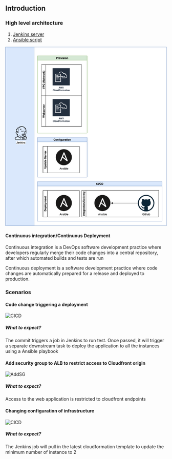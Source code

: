 ## Introduction

### High level architecture

1. [Jenkins server](http://ec2-3-1-6-16.ap-southeast-1.compute.amazonaws.com/)
2. [Ansible script](https://github.com/sebastianlzy/awesomebuilder-ansible) 

![CICD](https://github.com/sebastianlzy/draw-io/raw/master/awesomebuilder/awesomebuilderIII-CICD.png)

#### Continuous integration/Continuous Deployment

Continuous integration is a DevOps software development practice where developers regularly merge their code changes into a central repository, after which automated builds and tests are run

Continuous deployment is a software development practice where code changes are automatically prepared for a release and deployed to production.

### Scenarios

#### Code change triggering a deployment

![CICD](./readme/CICD.gif)

##### What to expect?
The commit triggers a job in Jenkins to run test. Once passed, it will trigger a separate downstream task to deploy the application to all the instances using a Ansible playbook

#### Add security group to ALB to restrict access to Cloudfront origin

![AddSG](./readme/cloudfrontSG.gif)

##### What to expect?
Access to the web application is restricted to cloudfront endpoints

#### Changing configuration of infrastructure

![CICD](./readme/updateConfiguration.gif)

##### What to expect?
The Jenkins job will pull in the latest cloudformation template to update the minimum number of instance to 2    



